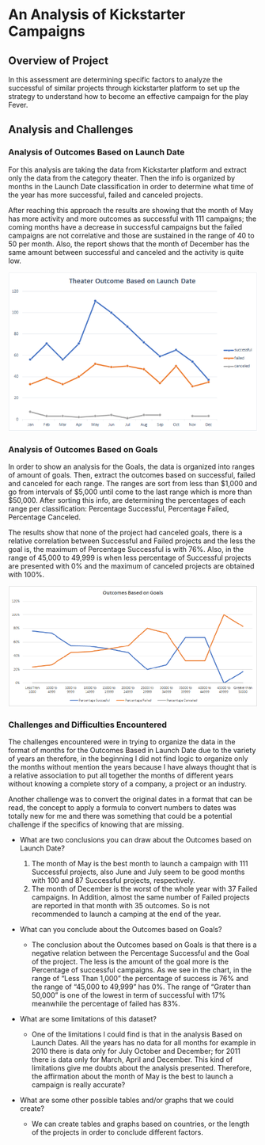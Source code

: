 # An Analysis of Kickstarter Campaigns

## Overview of Project

In this assessment are determining specific factors to analyze the successful of similar projects through kickstarter platform to set up the strategy to understand how to become an effective campaign for the play Fever.

## Analysis and Challenges

### Analysis of Outcomes Based on Launch Date

For this analysis are taking the data from Kickstarter platform and extract only the data from the category theater. Then the info is organized by months in the Launch Date classification in order to determine what time of the year has more successful, failed and canceled projects. 

After reaching this approach the results are showing that the month of May has more activity and more outcomes as successful with 111 campaigns; the coming months have a decrease in successful campaigns but the failed campaigns are not correlative and those are sustained in the range of 40 to 50  per month. Also, the report shows that the month of December has the same amount between successful and canceled and the activity is quite low.

![Chart Based on Launch Date](Resources/Theater_Outcomes_vs_Launch.png)

### Analysis of Outcomes Based on Goals

In order to show an analysis for the Goals, the data is organized into ranges of amount of goals. Then, extract the outcomes based on successful, failed and canceled for each range. The ranges are sort from less than $1,000 and go from intervals of $5,000 until come to the last range which is more than $50,000. After sorting this info, are determining the percentages of each range per classification: Percentage Successful, Percentage Failed, Percentage Canceled.

The results show that none of the project had canceled goals, there is a relative correlation between Successful and Failed projects and the less the goal is, the maximum of Percentage Successful is with 76%. Also, in the range of 45,000 to 49,999 is when less percentage of Successful projects are presented with 0% and the maximum of canceled projects are obtained with 100%.

![Chart Based on Goals](Resources/Outcomes_vs_Goals.png)

### Challenges and Difficulties Encountered    

The challenges encountered were in trying to organize the data in the format of months for the Outcomes Based in Launch Date due to the variety of years an therefore, in the beginning I did not find logic to organize only the months without mention the years because I have always thought that is a relative association to put all together the months of different years without knowing a complete story of a company, a project or an industry.

Another challenge was to convert the original dates in a format that can be read, the concept to apply a formula to convert numbers to dates was totally new for me and there was something that could be a potential challenge if the specifics of knowing that are missing.

- What are two conclusions you can draw about the Outcomes based on Launch Date?
  1. The month of May is the best month to launch a campaign with 111 Successful projects, also June and July seem to be good months with 100 and 87 Successful projects, respectively. 
  2. The month of December is the worst of the whole year with 37 Failed campaigns. In Addition, almost the same number of Failed projects are reported in that month with 35 outcomes. So is not recommended to launch a camping at the end of the year. 

- What can you conclude about the Outcomes based on Goals?

  - The conclusion about the Outcomes based on Goals is that there is a negative relation between the Percentage Successful and the Goal of the project. The less is the amount of the goal more is the Percentage of successful campaigns. As we see in the chart, in the range of “Less Than 1,000” the percentage of success is 76% and the range of “45,000 to 49,999” has 0%. The range of “Grater than 50,000” is one of the lowest in term of successful with 17% meanwhile the percentage of failed has 83%.

- What are some limitations of this dataset?
  - One of the limitations I could find is that in the analysis Based on Launch Dates. All the years has no data for all months for example in 2010 there is data only for July October and December; for 2011 there is data only for March, April and December. This kind of limitations give me doubts about the analysis presented. Therefore, the affirmation about the month of May is the best to launch a campaign is really accurate?

- What are some other possible tables and/or graphs that we could create?
  - We can create tables and graphs based on countries, or the length of the projects in order to conclude different factors. 


